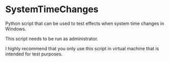 # SystemTimeChanges
Python script that can be used to test effects when system time changes in Windows.

This script needs to be run as administrator.

I highly recommend that you only use this script in virtual machine that is intended for test purposes.
